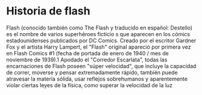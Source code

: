 # Historia de flash

Flash (conocido también como The Flash y traducido en español: Destello) es el nombre de varios superhéroes ficticio
s que aparecen en los cómics estadounidenses publicados por DC Comics. Creado por el escritor Gardner Fox y el artista
Harry Lampert, el "Flash" original apareció por primera vez en Flash Comics #1 (fecha de portada de enero de 1940 / mes de 
noviembre de 1939).1​ Apodado el "Corredor Escarlata", todas las encarnaciones de Flash poseen "súper velocidad", que incluye 
la capacidad de correr, moverse y pensar extremadamente rápido, también puede atravesar la materia sólida, usar reflejos 
sobrehumanos y aparentemente violar ciertas leyes de la física, como superar la velocidad de la luz
